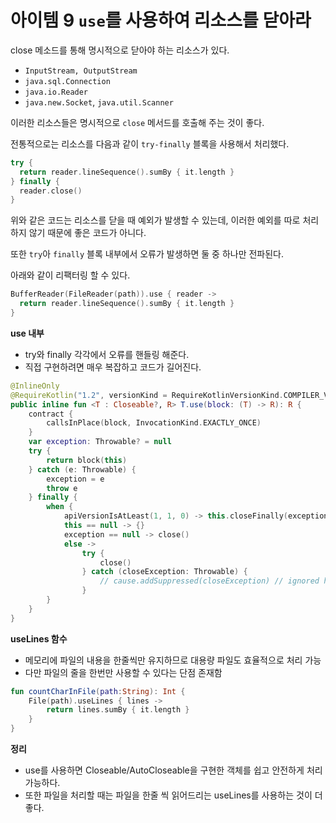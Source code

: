 # 아이템 9 `use`를 사용하여 리소스를 닫아라

close 메소드를 통해 명시적으로 닫아야 하는 리소스가 있다.

- `InputStream, OutputStream`
- `java.sql.Connection`
- `java.io.Reader`
- `java.new.Socket`,  `java.util.Scanner`

이러한 리소스들은 명시적으로 `close` 메서드를 호출해 주는 것이 좋다.

전통적으로는 리소스를 다음과 같이 `try-finally` 블록을 사용해서 처리했다.

```kotlin
try {
  return reader.lineSequence().sumBy { it.length }
} finally {
  reader.close()
}
```

위와 같은 코드는 리소스를 닫을 때 예외가 발생할 수 있는데, 이러한 예외를 따로 처리하지 않기 때문에 좋은 코드가 아니다.

또한 `try`아 `finally` 블록 내부에서 오류가 발생하면 둘 중 하나만 전파된다.

아래와 같이 리팩터링 할 수 있다.

```kotlin
BufferReader(FileReader(path)).use { reader ->
  return reader.lineSequence().sumBy { it.length }
}
```

**use 내부**

- try와 finally 각각에서 오류를 핸들링 해준다.
- 직접 구현하려면 매우 복잡하고 코드가 길어진다.

```kotlin
@InlineOnly
@RequireKotlin("1.2", versionKind = RequireKotlinVersionKind.COMPILER_VERSION, message = "Requires newer compiler version to be inlined correctly.")
public inline fun <T : Closeable?, R> T.use(block: (T) -> R): R {
    contract {
        callsInPlace(block, InvocationKind.EXACTLY_ONCE)
    }
    var exception: Throwable? = null
    try {
        return block(this)
    } catch (e: Throwable) {
        exception = e
        throw e
    } finally {
        when {
            apiVersionIsAtLeast(1, 1, 0) -> this.closeFinally(exception)
            this == null -> {}
            exception == null -> close()
            else ->
                try {
                    close()
                } catch (closeException: Throwable) {
                    // cause.addSuppressed(closeException) // ignored here
                }
        }
    }
}
```

**useLines 함수**

- 메모리에 파일의 내용을 한줄씩만 유지하므로 대용량 파일도 효율적으로 처리 가능
- 다만 파일의 줄을 한번만 사용할 수 있다는 단점 존재함

```kotlin
fun countCharInFile(path:String): Int {
    File(path).useLines { lines ->
    	return lines.sumBy { it.length }
    } 
}
```

**정리**

- use를 사용하면 Closeable/AutoCloseable을 구현한 객체를 쉽고 안전하게 처리 가능하다.
- 또한 파일을 처리할 때는 파일을 한줄 씩 읽어드리는 useLines를 사용하는 것이 더 좋다.
